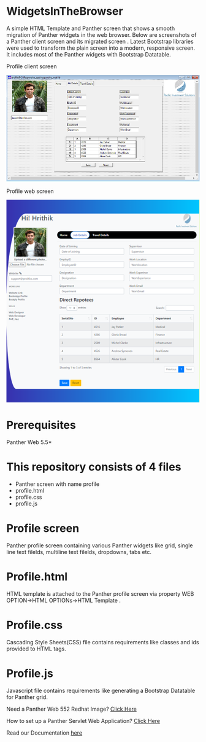 # WidgetsInTheBrowser
A simple HTML Template and Panther screen that shows a smooth migration of Panther widgets in the web browser. Below are screenshots of a Panther client screen and its migrated screen . Latest Bootstrap libraries were used to transform the plain screen into a modern, responsive screen. It includes most of the Panther widgets with Bootstrap Datatable.

Profile client screen

![](ProfileClient.PNG)

Profile web screen

![](ProfileWeb.PNG)

# Prerequisites
Panther Web 5.5*

# This repository consists of 4 files
* Panther screen with name profile
* profile.html
* profile.css
* profile.js

# Profile screen
Panther profile screen containing various Panther widgets like grid, single line text filelds, multiline text filelds, dropdowns, tabs etc.

# Profile.html
HTML template is attached to the Panther profile screen via property WEB OPTION->HTML OPTIONs->HTML Template .

# Profile.css
Cascading Style Sheets(CSS) file contains requirements like classes and ids provided to HTML tags.

# Profile.js
Javascript file contains requirements like generating a Bootstrap Datatable for Panther grid.

Need a Panther Web 552 Redhat Image? [Click Here](https://hub.docker.com/r/prolificspanther/pantherweb "Named link title") 

How to set up a Panther Servlet Web Application? [Click Here](https://github.com/ProlificsPanther/PantherWeb/releases "Named link title")

Read our Documentation [here](https://docs.prolifics.com)

